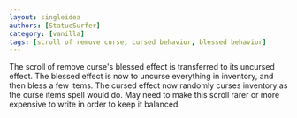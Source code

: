 ```yaml
---
layout: singleidea
authors: [StatueSurfer]
category: [vanilla]
tags: [scroll of remove curse, cursed behavior, blessed behavior]
---
```

The scroll of remove curse's blessed effect is transferred to its uncursed effect. The blessed effect is now to uncurse everything in inventory, and then bless a few items. The cursed effect now randomly curses inventory as the curse items spell would do. May need to make this scroll rarer or more expensive to write in order to keep it balanced.
